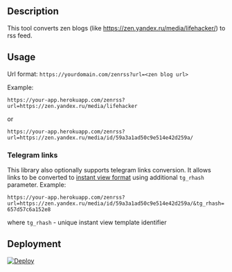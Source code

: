 
## Description
This tool converts zen blogs (like https://zen.yandex.ru/media/lifehacker/) to rss feed.

## Usage
Url format: `https://yourdomain.com/zenrss?url=<zen blog url>`

Example:

`https://your-app.herokuapp.com/zenrss?url=https://zen.yandex.ru/media/lifehacker`

or

`https://your-app.herokuapp.com/zenrss?url=https://zen.yandex.ru/media/id/59a3a1ad50c9e514e42d259a/`
  
### Telegram links
This library also optionally supports telegram links conversion. It allows links to be converted to [instant view format](https://instantview.telegram.org/#publishing-templates) using additional `tg_rhash` parameter.
Example:

`https://your-app.herokuapp.com/zenrss?url=https://zen.yandex.ru/media/id/59a3a1ad50c9e514e42d259a/&tg_rhash=657d57c6a152e8`

where `tg_rhash` - unique instant view template identifier

## Deployment
[![Deploy](https://www.herokucdn.com/deploy/button.svg)](https://heroku.com/deploy?template=https://github.com/mercuree/zen-to-rss)

